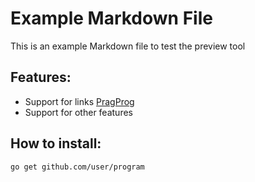# Example Markdown File
This is an example Markdown file to test the preview tool
## Features:
* Support for links [PragProg](https://pragprog.com)
* Support for other features
## How to install:
```
go get github.com/user/program
```
